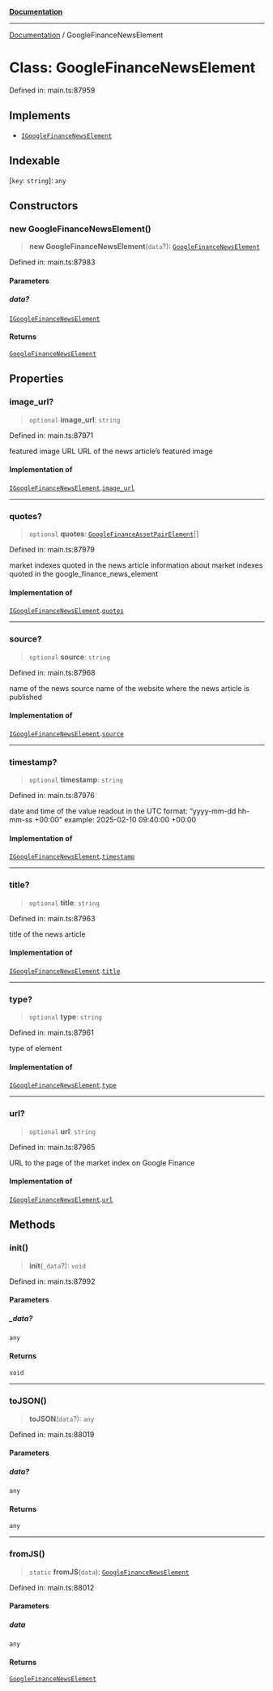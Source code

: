 [**Documentation**](../README.md)

***

[Documentation](../README.md) / GoogleFinanceNewsElement

# Class: GoogleFinanceNewsElement

Defined in: main.ts:87959

## Implements

- [`IGoogleFinanceNewsElement`](../interfaces/IGoogleFinanceNewsElement.md)

## Indexable

\[`key`: `string`\]: `any`

## Constructors

### new GoogleFinanceNewsElement()

> **new GoogleFinanceNewsElement**(`data`?): [`GoogleFinanceNewsElement`](GoogleFinanceNewsElement.md)

Defined in: main.ts:87983

#### Parameters

##### data?

[`IGoogleFinanceNewsElement`](../interfaces/IGoogleFinanceNewsElement.md)

#### Returns

[`GoogleFinanceNewsElement`](GoogleFinanceNewsElement.md)

## Properties

### image\_url?

> `optional` **image\_url**: `string`

Defined in: main.ts:87971

featured image URL
URL of the news article’s featured image

#### Implementation of

[`IGoogleFinanceNewsElement`](../interfaces/IGoogleFinanceNewsElement.md).[`image_url`](../interfaces/IGoogleFinanceNewsElement.md#image_url)

***

### quotes?

> `optional` **quotes**: [`GoogleFinanceAssetPairElement`](GoogleFinanceAssetPairElement.md)[]

Defined in: main.ts:87979

market indexes quoted in the news article
information about market indexes quoted in the google_finance_news_element

#### Implementation of

[`IGoogleFinanceNewsElement`](../interfaces/IGoogleFinanceNewsElement.md).[`quotes`](../interfaces/IGoogleFinanceNewsElement.md#quotes)

***

### source?

> `optional` **source**: `string`

Defined in: main.ts:87968

name of the news source
name of the website where the news article is published

#### Implementation of

[`IGoogleFinanceNewsElement`](../interfaces/IGoogleFinanceNewsElement.md).[`source`](../interfaces/IGoogleFinanceNewsElement.md#source)

***

### timestamp?

> `optional` **timestamp**: `string`

Defined in: main.ts:87976

date and time of the value readout
in the UTC format: “yyyy-mm-dd hh-mm-ss +00:00”
example:
2025-02-10 09:40:00 +00:00

#### Implementation of

[`IGoogleFinanceNewsElement`](../interfaces/IGoogleFinanceNewsElement.md).[`timestamp`](../interfaces/IGoogleFinanceNewsElement.md#timestamp)

***

### title?

> `optional` **title**: `string`

Defined in: main.ts:87963

title of the news article

#### Implementation of

[`IGoogleFinanceNewsElement`](../interfaces/IGoogleFinanceNewsElement.md).[`title`](../interfaces/IGoogleFinanceNewsElement.md#title)

***

### type?

> `optional` **type**: `string`

Defined in: main.ts:87961

type of element

#### Implementation of

[`IGoogleFinanceNewsElement`](../interfaces/IGoogleFinanceNewsElement.md).[`type`](../interfaces/IGoogleFinanceNewsElement.md#type)

***

### url?

> `optional` **url**: `string`

Defined in: main.ts:87965

URL to the page of the market index on Google Finance

#### Implementation of

[`IGoogleFinanceNewsElement`](../interfaces/IGoogleFinanceNewsElement.md).[`url`](../interfaces/IGoogleFinanceNewsElement.md#url)

## Methods

### init()

> **init**(`_data`?): `void`

Defined in: main.ts:87992

#### Parameters

##### \_data?

`any`

#### Returns

`void`

***

### toJSON()

> **toJSON**(`data`?): `any`

Defined in: main.ts:88019

#### Parameters

##### data?

`any`

#### Returns

`any`

***

### fromJS()

> `static` **fromJS**(`data`): [`GoogleFinanceNewsElement`](GoogleFinanceNewsElement.md)

Defined in: main.ts:88012

#### Parameters

##### data

`any`

#### Returns

[`GoogleFinanceNewsElement`](GoogleFinanceNewsElement.md)
